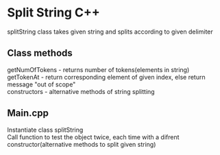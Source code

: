 # Split String C++
splitString class takes given string and splits according to given delimiter

## Class methods
getNumOfTokens - returns number of tokens(elements in string)<br />
getTokenAt     - return corresponding element of given index, else return message "out of scope"<br />
constructors   - alternative methods of string splitting<br />

## Main.cpp
Instantiate class splitString<br />
Call function to test the object twice, each time with a difrent constructor(alternative methods to split given string)<br />
